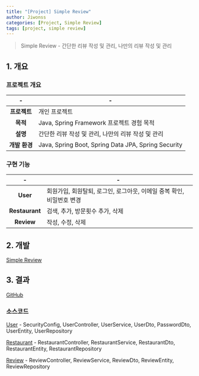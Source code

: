 ```yaml
---
title: "[Project] Simple Review"
author: Jiwonss
categories: [Project, Simple Review]
tags: [project, simple review]
---
```


> Simple Review - 간단한 리뷰 작성 및 관리, 나만의 리뷰 작성 및 관리

## 1. 개요

### 프로젝트 개요

|       -       | -                                                   |
| :-----------: | --------------------------------------------------- |
| **프로젝트**  | 개인 프로젝트                                       |
|   **목적**    | Java, Spring Framework 프로젝트 경험 목적           |
|   **설명**    | 간단한 리뷰 작성 및 관리, 나만의 리뷰 작성 및 관리  |
| **개발 환경** | Java, Spring Boot, Spring Data JPA, Spring Security |

### 구현 기능

|       -        | -                                                                     |
| :------------: | --------------------------------------------------------------------- |
|    **User**    | 회원가입, 회원탈퇴, 로그인, 로그아웃, 이메일 중복 확인, 비밀번호 변경 |
| **Restaurant** | 검색, 추가, 방문횟수 추가, 삭제                                       |
|   **Review**   | 작성, 수정, 삭제                                                      |

## 2. 개발

[Simple Review](https://jiwonss.github.io/categories/simple-reivew/)

## 3. 결과

[GitHub](https://github.com/jiwonss/simple-review)

### 소스코드

[User] - SecurityConfig, UserController, UserService, UserDto, PasswordDto, UserEntity, UserRepository

[Restaurant] - RestaurantController, RestaurantService, RestaurantDto, RestaurantEntity, RestaurantRepository

[Review] - ReviewController, ReviewService, ReviewDto, ReviewEntity, ReviewRepository

[user]: /posts/simple-review-user
[restaurant]: /posts/simple-review-restaurant
[review]: /posts/simple-review-review
